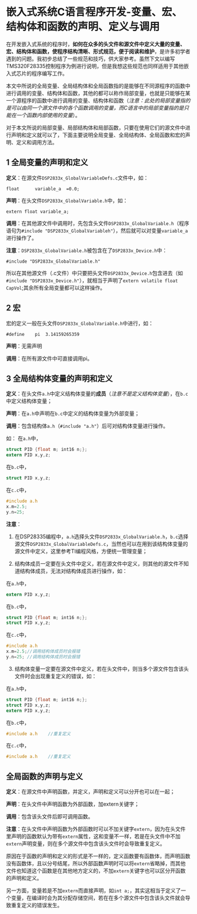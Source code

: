 # 嵌入式系统C语言程序开发-变量、宏、结构体和函数的声明、定义与调用

在开发嵌入式系统的程序时，**如何在众多的头文件和源文件中定义大量的变量、宏、结构体和函数，使程序结构清晰、形式规范，便于阅读和维护**，是许多初学者遇到的问题。我初步总结了一些规范和技巧，供大家参考。虽然下文以编写TMS320F28335控制程序为例进行说明，但是我想这些规范也同样适用于其他嵌入式芯片的程序编写工作。  

本文中所说的全局变量、全局结构体和全局函数指的是能够在不同源程序的函数中进行调用的变量、结构体和函数，其他的都可以称作局部变量，也就是只能够在某一个源程序的函数中进行调用的变量、结构体和函数（*注意：此处的局部变量指的是可以由同一个源文件中的各个函数调用的变量，而C语言中的局部变量指的是只能在一个函数内部使用的变量*）。  

对于本文所说的局部变量、局部结构体和局部函数，只要在使用它们的源文件中进行声明和定义就可以了，下面主要说明全局变量、全局结构体、全局函数和宏的声明、定义和调用方法。  

## 1 全局变量的声明和定义

**定义**：在源文件`DSP2833x_GlobalVariableDefs.c`文件中，如：  

`float		variable_a	=0.0;`  

**声明**：在头文件`DSP2833x_GlobalVariable.h`中，如：  

`extern float variable_a;`  

**调用**：在其他源文件中调用时，先包含头文件`DSP2833x_GlobalVariable.h`（程序语句为`#include "DSP2833x_GlobalVariableh"`），然后就可以对变量`variable_a`进行操作了。  

**注意**：`DSP2833x_GlobalVariable.h`被包含在了`DSP2833x_Device.h`中：  

`#include "DSP2833x_GlobalVariable.h"`  

所以在其他源文件（.c文件）中只要把头文件`DSP2833x_Device.h`包含进去（如`#include "DSP2833x_Device.h"`），就相当于声明了`extern volatile float CapVol`;其余所有全局变量都可以这样操作。  

## 2 宏

宏的定义一般在头文件``DSP2833x_GlobalVariable.h``中进行，如：  

`#define	pi	3.14159265359`  

**声明**：无需声明  

**调用**：在所有源文件中可直接调用pi。  

## 3 全局结构体变量的声明和定义

**定义**：在头文件`a.h`中定义结构体变量的**成员**（*注意不是定义结构体变量*），在`b.c`中定义结构体变量；  

**声明**：在`a.h`中声明在`b.c`中定义的结构体变量为外部变量；  

**调用**：包含结构体`a.h`（`#include "a.h"`）后可对结构体变量进行操作。  

如：
在`a.h`中，  
```C 
struct PID {float m; int16 n;};
extern PID x,y,z;
```  
在`b.c`中，
```C
struct PID x,y,z;
```
在`c.c`中，
```C
#include a.h
x.m=2.5;
y.n=25;
```

**注意**：  

1. 在DSP28335编程中，`a.h`选择头文件`DSP2833x_GlobalVariable.h`，`b.c`选择源文件`DSP2833x_GlobalVariableDefs.c`，当然也可以在用到该结构体变量的源文件中定义，这里参考TI编程风格，方便统一管理变量；  

2. 结构体成员一定要在头文件中定义，若在源文件中定义，则其他的源文件不知道结构体成员，无法对结构体成员进行操作，如：  

在`a.h`中，
```C 
extern PID x,y,z;
```
在`b.c`中，
```C
struct PID {float m; int16 n;};
struct PID x,y,z;
```
在`c.c`中，
```C
#include a.h
x.m=2.5;//调用结构体成员时会报错
y.n=25; //调用结构体成员时会报错
```
3. 结构体变量一定要在源文件中定义，若在头文件中，则当多个源文件包含该头文件时会出现重复定义的错误，如：  

在`a.h`中，
```C 
struct PID {float m; int16 n;};
struct PID x,y,z;
extern PID x,y,z;
```
在`b.c`中，
```C
#include a.h	//重复定义
```
在`c.c`中，
```C
#include a.h	//重复定义
```

## 全局函数的声明与定义

**定义**：在源文件中声明函数，并定义，声明和定义可以分开也可以在一起；  

**声明**：在头文件中声明函数为外部函数，加extern关键字；  

**调用**：包含该头文件后即可调用函数。  

**注意**：在头文件中声明函数为外部函数时可以不加关键字`extern`，因为在头文件里声明的函数默认为带有`extern`属性，这和变量不一样，若是在头文件中不加`extern`声明变量，则在多个源文件中包含该头文件时会导致重复定义。  

原因在于函数的声明和定义的形式是不一样的，定义函数要有函数体，而声明函数没有函数体，且以分号结尾，所以外部函数声明时可以将`extern`省略掉，而其他文件也知道这个函数是在其他地方定义的，不加`extern`关键字也可以区分开函数的声明和定义。  

另一方面，变量若是不加`extern`而直接声明，如`int a;`，其实这相当于定义了一个变量，在编译时会为其分配存储空间，若在在多个源文件中包含该头文件就会导致重复定义的错误发生。

